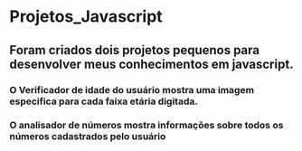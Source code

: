 # Projetos_Javascript
 ## Foram criados dois projetos pequenos para desenvolver meus conhecimentos em javascript.
 
### O Verificador de idade do usuário mostra uma imagem especifica para cada faixa etária digitada.
 
### O analisador de números mostra informações sobre todos os números cadastrados pelo usuário
